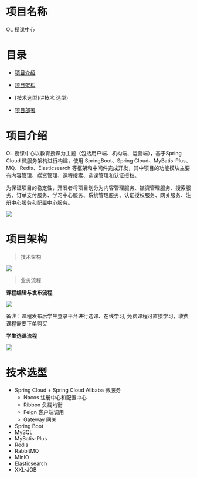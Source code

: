 # 项目名称

OL 授课中心

# 目录

* [项目介绍](#项目介绍)

* [项目架构](#项目架构)
* [技术选型](#技术 选型)
* [项目部署](#项目部署)

# 项目介绍

OL 授课中心以教育授课为主题（包括用户端、机构端、运营端），基于Spring Cloud 微服务架构进行构建，使用 SpringBoot、Spring Cloud、MyBatis-Plus、MQ、Redis、Elasticsearch 等框架和中间件完成开发，其中项目的功能模块主要有内容管理、媒资管理、课程搜索、选课管理和认证授权。

为保证项目的稳定性，开发者将项目划分为内容管理服务、媒资管理服务、搜索服务、订单支付服务、学习中心服务、系统管理服务、认证授权服务、网关服务、注册中心服务和配置中心服务。

![](https://cyan-images.oss-cn-shanghai.aliyuncs.com/images/online-education-20230122-223.png)

# 项目架构

> 技术架构

![](https://cyan-images.oss-cn-shanghai.aliyuncs.com/images/online-education-20230122-04.png)

> 业务流程

**课程编辑与发布流程** 

![](https://cyan-images.oss-cn-shanghai.aliyuncs.com/images/online-education-20230122-02.png)

备注：课程发布后学生登录平台进行选课、在线学习, 免费课程可直接学习，收费课程需要下单购买

**学生选课流程**   

![](https://cyan-images.oss-cn-shanghai.aliyuncs.com/images/online-education-20230122-03.png)

# 技术选型


- Spring Cloud + Spring Cloud Alibaba 微服务
  - Nacos 注册中心和配置中心
  - Ribbon 负载均衡
  - Feign 客户端调用
  - Gateway 网关
- Spring Boot
- MySQL 
- MyBatis-Plus
- Redis
- RabbitMQ 
- MinIO
- Elasticsearch 
- XXL-JOB